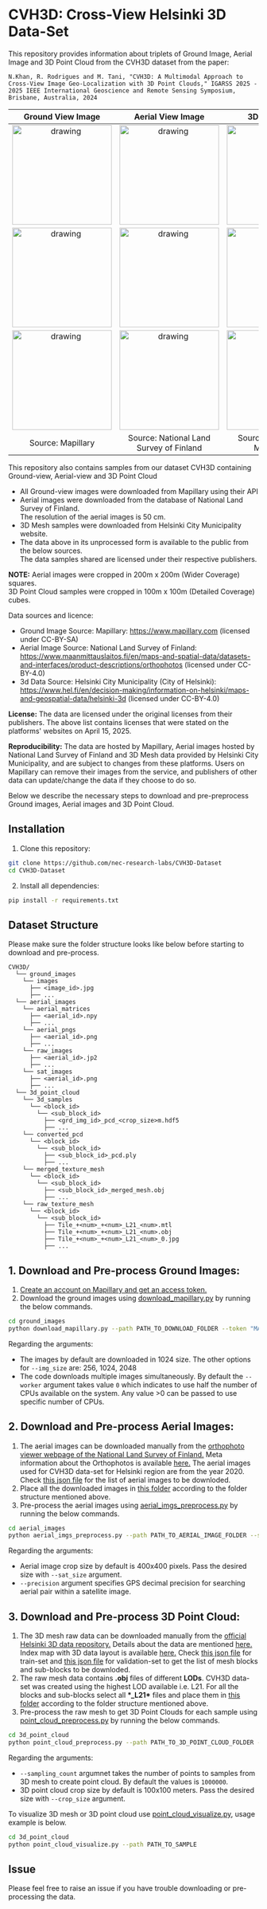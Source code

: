 # CVH3D: Cross-View Helsinki 3D Data-Set

This repository provides information about triplets of Ground Image, Aerial Image and 3D Point Cloud from the CVH3D dataset from the paper: 
```text
N.Khan, R. Rodrigues and M. Tani, "CVH3D: A Multimodal Approach to Cross-View Image Geo-Localization with 3D Point Clouds," IGARSS 2025 - 2025 IEEE International Geoscience and Remote Sensing Symposium, Brisbane, Australia, 2024
```


| Ground View Image | Aerial View Image | 3D Point Cloud |
|:--:|:--:|:--:|
|<img src="samples/111140337709579/111140337709579.jpg" alt="drawing" height="200"/> |<img src="samples/111140337709579/111140337709579_sat.jpg" alt="drawing" width="200"/> |<img src="samples/111140337709579/111140337709579_3D.png" alt="drawing" height="200"/>|
|<img src="samples/123411749771731/123411749771731.jpg" alt="drawing" height="200"/> |<img src="samples/123411749771731/123411749771731_sat.jpg" alt="drawing" width="200"/> |<img src="samples/123411749771731/123411749771731_3D.png" alt="drawing" height="200"/>|
|<img src="samples/137963591694074/137963591694074.jpg" alt="drawing" height="200"/> |<img src="samples/137963591694074/137963591694074_sat.jpg" alt="drawing" width="200"/> |<img src="samples/137963591694074/137963591694074_3D.png" alt="drawing" height="200"/>|
|Source: Mapillary|Source: National Land Survey of Finland|Source: Helsinki City Municipality|


This repository also contains samples from our dataset CVH3D containing Ground-view, Aerial-view and 3D Point Cloud<br>
- All Ground-view images were downloaded from Mapillary using their API<br>
- Aerial images were downloaded from the database of National Land Survey of Finland.<br> The resolution of the aerial images is 50 cm.<br>
- 3D Mesh samples were downloaded from Helsinki City Municipality website.<br>
- The data above in its unprocessed form is available to the public from the below sources. <br> The data samples shared are licensed under their respective publishers.<br>

**NOTE:** Aerial images were cropped in 200m x 200m (Wider Coverage) squares.<br>3D Point Cloud samples were cropped in 100m x 100m (Detailed Coverage) cubes.

Data sources and licence:
- Ground Image Source: Mapillary: https://www.mapillary.com (licensed under CC-BY-SA)<br>
- Aerial Image Source: National Land Survey of Finland: https://www.maanmittauslaitos.fi/en/maps-and-spatial-data/datasets-and-interfaces/product-descriptions/orthophotos (licensed under CC-BY-4.0)<br>
- 3d Data Source: Helsinki City Municipality (City of Helsinki): https://www.hel.fi/en/decision-making/information-on-helsinki/maps-and-geospatial-data/helsinki-3d (licensed under CC-BY-4.0)<br>

**License:** The data are licensed under the original licenses from their publishers. The above list contains licenses that were stated on the platforms' websites on April 15, 2025.

**Reproducibility:** The data are hosted by Mapillary, Aerial images hosted by National Land Survey of Finland and 3D Mesh data provided by Helsinki City Municipality, and are subject to changes from these platforms. Users on Mapillary can remove their images from the service, and publishers of other data can update/change the data if they choose to do so.

Below we describe the necessary steps to download and pre-preprocess Ground images, Aerial images and 3D Point Cloud.

## Installation
1. Clone this repository:
```bash
git clone https://github.com/nec-research-labs/CVH3D-Dataset
cd CVH3D-Dataset
```
2. Install all dependencies:
```bash
pip install -r requirements.txt
```

## Dataset Structure
Please make sure the folder structure looks like below before starting to download and pre-process.
```text
CVH3D/
  └── ground_images
    └── images
      ├── <image_id>.jpg
      ├── ...
  └── aerial_images
    └── aerial_matrices
      ├── <aerial_id>.npy
      ├── ...
    └── aerial_pngs
      ├── <aerial_id>.png
      ├── ...
    └── raw_images
      ├── <aerial_id>.jp2
      ├── ...
    └── sat_images
      ├── <aerial_id>.png
      ├── ...
  └── 3d_point_cloud
    └── 3d_samples
      └── <block_id>
        └── <sub_block_id>
          ├── <grd_img_id>_pcd_<crop_size>m.hdf5
          ├── ...
    └── converted_pcd
      └── <block_id>
        └── <sub_block_id>
          ├── <sub_block_id>_pcd.ply
          ├── ...
    └── merged_texture_mesh
      └── <block_id>
        └── <sub_block_id>
          ├── <sub_block_id>_merged_mesh.obj
          ├── ...
    └── raw_texture_mesh
      └── <block_id>
        └── <sub_block_id>
          ├── Tile_+<num>_+<num>_L21_<num>.mtl
          ├── Tile_+<num>_+<num>_L21_<num>.obj
          ├── Tile_+<num>_+<num>_L21_<num>_0.jpg
          ├── ...
```

## 1. Download and Pre-process Ground Images:
1. [Create an account on Mapillary and get an access token.](https://www.mapillary.com/developer)
2. Download the ground images using [download_mapillary.py](ground_images/download_mapillary.py) by running the below commands.
```bash
cd ground_images
python download_mapillary.py --path PATH_TO_DOWNLOAD_FOLDER --token "MAPILLARY_ACCESS_TOKEN" --img_size 1024 --workers 0
```
Regarding the arguments:
   - The images by default are downloaded in 1024 size. The other options for ```--img_size``` are: 256, 1024, 2048
   - The code downloads multiple images simultaneously. By default the ```--worker``` argument takes value ```0``` which indicates to use half the number of CPUs available on the system. Any value >0 can be passed to use specific number of CPUs.

## 2. Download and Pre-process Aerial Images:
1. The aerial images can be downloaded manually from the [orthophoto viewer webpage of the National Land Survey of Finland.](https://asiointi.maanmittauslaitos.fi/karttapaikka/tiedostopalvelu/ortoilmakuva?lang=en) Meta information about the Orthophotos is available [here.](https://www.maanmittauslaitos.fi/en/maps-and-spatial-data/datasets-and-interfaces/product-descriptions/orthophotos) The aerial images used for CVH3D data-set for Helsinki region are from the year 2020. Check [this json file](aerial_images/CVH3D_sat_ids.json) for the list of aerial images to be downloded.
2. Place all the downloaded images in [this folder](aerial_images/raw_images) according to the folder structure mentioned above.
3. Pre-process the aerial images using [aerial_imgs_preprocess.py](aerial_images/aerial_imgs_preprocess.py) by running the below commands.
```bash
cd aerial_images
python aerial_imgs_preprocess.py --path PATH_TO_AERIAL_IMAGE_FOLDER --sat_size 400 --precision 4 
```
Regarding the arguments:
   - Aerial image crop size by default is 400x400 pixels. Pass the desired size with ```--sat_size``` argument.
   - ```--precision``` argument specifies GPS decimal precision for searching aerial pair within a satellite image.

## 3. Download and Pre-process 3D Point Cloud:
1. The 3D mesh raw data can be downloaded manually from the [official Helsinki 3D data repository.](https://kartta.hel.fi/?setlanguage=en&e=25498797&n=6677912&r=32&w=*&l=Karttasarja%2Ckaupunkitietomalli_3d_kolmioverkko_mesh_2017&o=100%2C100&swtab=kaikki) Details about the data are mentioned [here.](https://hri.fi/data/en_GB/dataset/helsingin-3d-kaupunkimalli) Index map with 3D data layout is available [here.](https://www.hel.fi/hel2/tietokeskus/data/helsinki/kaupunginkanslia/3D-malli/Helsinki_Mesh_2017_IndexMap.pdf) Check [this json file](3d_point_cloud/meta_data/CVH3D_train_set_3d_blocks.json) for train-set and [this json file](3d_point_cloud/meta_data/CVH3D_validation_set_3d_blocks.json) for validation-set to get the list of mesh blocks and sub-blocks to be downloded.
2. The raw mesh data contains **.obj** files of different **LODs**. CVH3D data-set was created using the highest LOD available i.e. L21. For all the blocks and sub-blocks select all **\*_L21\*** files and place them in [this folder](3d_point_cloud/raw_texture_mesh) according to the folder structure mentioned above.
3. Pre-process the raw mesh to get 3D Point Clouds for each sample using [point_cloud_preprocess.py](3d_point_cloud/point_cloud_preprocess.py) by running the below commands.
```bash
cd 3d_point_cloud
python point_cloud_preprocess.py --path PATH_TO_3D_POINT_CLOUD_FOLDER --sampling_count 1000000 --seed 42 --crop_size 100
```
Regarding the arguments:
   - ```--sampling_count``` argumnet takes the number of points to samples from 3D mesh to create point cloud. By default the values is ```1000000```.
   - 3D point cloud crop size by default is 100x100 meters. Pass the desired size with ```--crop_size``` argument.

To visualize 3D mesh or 3D point cloud use [point_cloud_visualize.py](3d_point_cloud/point_cloud_visualize.py), usage example is below.
```bash
cd 3d_point_cloud
python point_cloud_visualize.py --path PATH_TO_SAMPLE
```

## Issue
Please feel free to raise an issue if you have trouble downloading or pre-processing the data.
 
